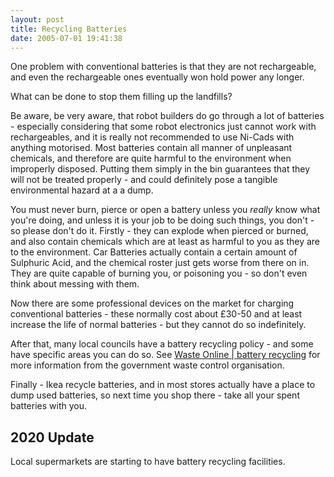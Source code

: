 ```yaml
---
layout: post
title: Recycling Batteries
date: 2005-07-01 19:41:38
---
```

One problem with conventional batteries is that they are not rechargeable, and even the rechargeable ones eventually won hold power any longer.

What can be done to stop them filling up the landfills?

Be aware, be very aware, that robot builders do go through a lot of batteries - especially considering that some robot electronics just cannot work with rechargeables, and it is really not recommended to use Ni-Cads with anything motorised. Most batteries contain all manner of unpleasant chemicals, and therefore are quite harmful to the environment when improperly disposed. Putting them simply in the bin guarantees that they will not be treated properly - and could definitely pose a tangible environmental hazard at a a dump.

You must never burn, pierce or open a battery unless you *really* know what you're doing, and unless it is your job to be doing such things, you don't - so please don't do it.
Firstly - they can explode when pierced or burned, and also contain chemicals which are at least as harmful to you as they are to the environment. Car Batteries actually contain a certain amount of Sulphuric Acid, and the chemical roster just gets worse from there on in. They are quite capable of burning you, or poisoning you - so don't even think about messing with them.

Now there are some professional devices on the market for charging conventional batteries - these normally cost about £30-50 and at least increase the life of normal batteries - but they cannot do so indefinitely.

After that, many local councils have a battery recycling policy - and some have specific areas you can do so. See [Waste Online  | battery recycling](http://www.wasteonline.org.uk/resources/InformationSheets/Batteries.htm) for more information from the government waste control organisation.

Finally - Ikea recycle batteries, and in most stores actually have a place to dump used batteries, so next time you shop there - take all your spent batteries with you.

## 2020 Update

Local supermarkets are starting to have battery recycling facilities.
